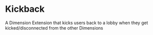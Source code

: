 # Kickback
A Dimension Extension that kicks users back to a lobby when they get kicked/disconnected from the other Dimensions
